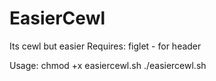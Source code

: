 # EasierCewl
Its cewl but easier
Requires:
figlet - for header

Usage:
chmod +x easiercewl.sh
./easiercewl.sh
